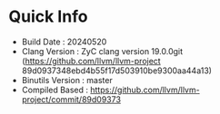 # Quick Info
* Build Date : 20240520
* Clang Version : ZyC clang version 19.0.0git (https://github.com/llvm/llvm-project 89d0937348ebd4b55f17d503910be9300aa44a13)
* Binutils Version : master
* Compiled Based : https://github.com/llvm/llvm-project/commit/89d09373

